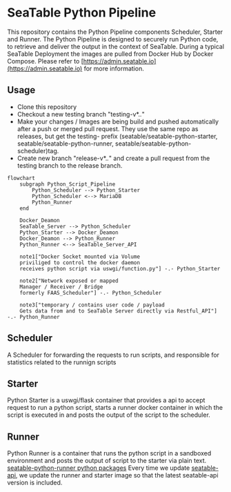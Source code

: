 # SeaTable Python Pipeline
This repository contains the Python Pipeline components Scheduler, Starter and Runner.
The Python Pipeline is designed to securely run Python code, to retrieve and deliver the output in the context of SeaTable.
During a typical SeaTable Deployment the images are pulled from Docker Hub by Docker Compose. Please refer to [https://admin.seatable.io](https://admin.seatable.io) for more information.

## Usage
- Clone this repository
- Checkout a new testing branch "testing-v*.*.*"
- Make your changes / Images are being build and pushed automatically after a push or merged pull request.
They use the same repo  as releases, but get the testing- prefix  (seatable/seatable-python-starter, seatable/seatable-python-runner, seatable/seatable-python-scheduler)tag.
- Create new branch "release-v*.*.*" and create a pull request from the testing branch to the release branch.


```mermaid
flowchart
    subgraph Python_Script_Pipeline
        Python_Scheduler --> Python_Starter
        Python_Scheduler <--> MariaDB
        Python_Runner
    end

    Docker_Deamon
    SeaTable_Server --> Python_Scheduler
    Python_Starter --> Docker_Deamon
    Docker_Deamon --> Python_Runner
    Python_Runner <--> SeaTable_Server_API

    note1["Docker Socket mounted via Volume
    priviliged to control the docker daemon
    receives python script via uswgi/function.py"] -.- Python_Starter

    note2["Network exposed or mapped
    Manager / Receiver / Bridge
    formerly FAAS_Scheduler"] -.- Python_Scheduler

    note3["temporary / contains user code / payload
    Gets data from and to SeaTable Server directly via Restful_API"] -.- Python_Runner
```

## Scheduler
A Scheduler for forwarding the requests to run scripts, and responsible for statistics related to the runnign scripts

## Starter
Python Starter is a uswgi/flask container that provides a api to accept request to run a python script, starts a runner docker container in which the script is executed in and posts the output of the script to the scheduler.

## Runner
Python Runner is a container that runs the python script in a sandboxed environment and posts the output of script to the starter via plain text.
[seatable-python-runner python packages](https://github.com/seatable/python-pipeline/blob/main/runner/requirements.txt)
Every time we update [seatable-api](https://pypi.org/project/seatable-api/), we update the runner and starter image so that the latest seatable-api version is included.
